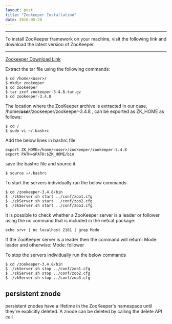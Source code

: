 ```yaml
---
layout: post
title: "Zookeeper Installation"
date: 2016-05-20
---
```

* * *
To install ZooKeeper framework on your machine, visit the following link and download the latest version of ZooKeeper.

* * *

[Zookeeper Download Link](http://zookeeper.apache.org/releases.html)


Extract the tar file using the following commands:

```
$ cd /home/<user>/
$ mkdir zookeeper
$ cd zookeeper
$ tar zxvf zookeeper-3.4.8.tar.gz
$ cd zookeeper-3.4.8
```

The location where the ZooKeeper archive is extracted in our case, /home/***user***/zookeeper/zookeeper-3.4.8 , can be exported as ZK_HOME as follows:

```
$ cd /
$ sudo vi ~/.bashrc
```
Add the below lines in bashrc file

```
export ZK_HOME=/home/<user>/zookeeper/zookeeper-3.4.8
export PATH=$PATH:$ZK_HOME/bin
```

save the bashrc file and source it.

```
$ source ~/.bashrc
```

To start the servers individually run the below commands

```
$ cd /zookeeper-3.4.8/bin
$ ./zkServer.sh start ../conf/zoo1.cfg
$ ./zkServer.sh start ../conf/zoo2.cfg
$ ./zkServer.sh start ../conf/zoo3.cfg
```

It is possible to check whether a ZooKeeper server is a leader or follower using the nc command that is included in the netcat package:

```
echo srvr | nc localhost 2181 | grep Mode
```

If the ZooKeeper server is a leader then the command will return: Mode: leader and otherwise: Mode: follower


To stop the servers individually run the below commands

```
$ cd /zookeeper-3.4.8/bin
$ ./zkServer.sh stop ../conf/zoo1.cfg
$ ./zkServer.sh stop ../conf/zoo2.cfg
$ ./zkServer.sh stop ../conf/zoo3.cfg
```


persistent znode
----------------------
persistent znodes have a lifetime in the ZooKeeper's namespace until they're explicitly deleted. A znode can be deleted by calling the delete API call
